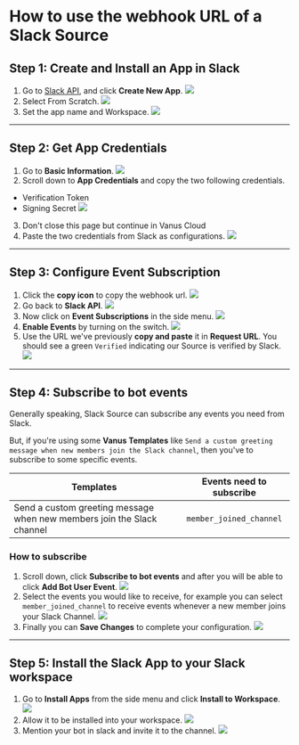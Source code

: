 # **How to use the webhook URL of a Slack Source**

## Step 1: Create and Install an App in Slack

1. Go to [Slack API](https://api.slack.com/apps), and click **Create New App**.
   ![](images/img.png)
2. Select From Scratch.
   ![](images/img_1.png)
3. Set the app name and Workspace.
   ![](images/img_2.png)

---

## Step 2: Get App Credentials

1. Go to **Basic Information**.
   ![](images/img_3.png)
2. Scroll down to **App Credentials** and copy the two following credentials.
- Verification Token
- Signing Secret
  ![](images/img_4.png)
3. Don't close this page but continue in Vanus Cloud
4. Paste the two credentials from Slack as configurations.
   ![](images/token%20and%20secret.png)

---

## Step 3: Configure Event Subscription
1. Click the **copy icon** to copy the webhook url.
   ![](images/img_10.png)
2. Go back to **Slack API**.
   ![](images/img_5.png)
3. Now click on **Event Subscriptions** in the side menu.
   ![](images/img_6.png)
4. **Enable Events** by turning on the switch.
   ![](images/img_7.png)
5. Use the URL we've previously **copy and paste** it in **Request URL**. You should see a green `Verified` indicating our Source is verified by Slack.
   ![](images/img_8.png)

---

## Step 4: Subscribe to bot events

Generally speaking, Slack Source can subscribe any events you need from Slack.

But, if you're using some **Vanus Templates** like `Send a custom greeting message when new members join the Slack channel`, then you've to subscribe to some specific events.

| Templates                                                              | Events need to subscribe |
|------------------------------------------------------------------------|:------------------------:|
| Send a custom greeting message when new members join the Slack channel | `member_joined_channel`  |

### How to subscribe

1. Scroll down, click **Subscribe to bot events** and after you will be able to click **Add Bot User Event**.
   ![](images/img_9.png)
2. Select the events you would like to receive, for example you can select `member_joined_channel` to receive events whenever a new member joins your Slack Channel.
   ![](images/member_joined.png)
3. Finally you can **Save Changes** to complete your configuration.
   ![](images/save%20changes.png)

---

## Step 5: Install the Slack App to your Slack workspace

1. Go to **Install Apps** from the side menu and click **Install to Workspace**.
   ![](images/img_13.png)
2. Allow it to be installed into your workspace.
   ![](images/img_14.png)
3. Mention your bot in slack and invite it to the channel.
   ![](images/img_15.png)
